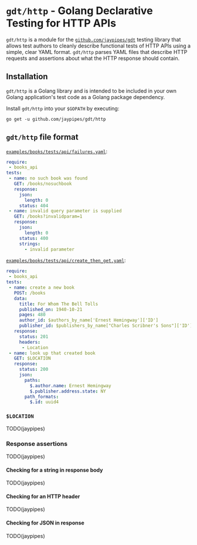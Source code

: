 # `gdt/http` - Golang Declarative Testing for HTTP APIs

`gdt/http` is a module for the
[`github.com/jaypipes/gdt`](https://github.com/jaypipes/gdt) testing library
that allows test authors to cleanly describe functional tests of HTTP APIs
using a simple, clear YAML format. `gdt/http` parses YAML files that describe
HTTP requests and assertions about what the HTTP response should contain.

## Installation

`gdt/http` is a Golang library and is intended to be included in your own Golang
application's test code as a Golang package dependency.

Install `gdt/http` into your `$GOPATH` by executing:

```
go get -u github.com/jaypipes/gdt/http
```

## `gdt/http` file format

[`examples/books/tests/api/failures.yaml`](../examples/books/tests/api/failures.yaml):

```yaml
require:
 - books_api
tests:
 - name: no such book was found
   GET: /books/nosuchbook
   response:
     json:
       length: 0
     status: 404
 - name: invalid query parameter is supplied
   GET: /books?invalidparam=1
   response:
     json:
       length: 0
     status: 400
     strings:
       - invalid parameter
```

[`examples/books/tests/api/create_then_get.yaml`](../examples/books/tests/api/create_then_get.yaml):

```yaml
require:
 - books_api
tests:
 - name: create a new book
   POST: /books
   data:
     title: For Whom The Bell Tolls
     published_on: 1940-10-21
     pages: 480
     author_id: $authors_by_name['Ernest Hemingway']['ID']
     publisher_id: $publishers_by_name["Charles Scribner's Sons"]['ID']
   response:
     status: 201
     headers:
      - Location
 - name: look up that created book
   GET: $LOCATION
   response:
     status: 200
     json:
       paths:
         $.author.name: Ernest Hemingway
         $.publisher.address.state: NY
       path_formats:
         $.id: uuid4
```

### `$LOCATION`

TODO(jaypipes)

### Response assertions

TODO(jaypipes)
#### Checking for a string in response body

TODO(jaypipes)
#### Checking for an HTTP header

TODO(jaypipes)
#### Checking for JSON in response

TODO(jaypipes)
